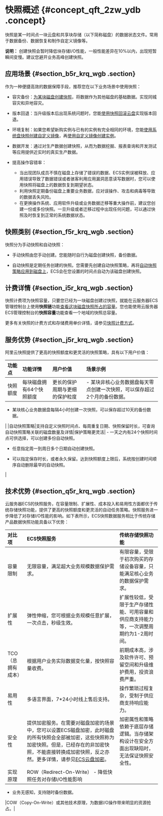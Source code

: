# 快照概述 {#concept_qft_2zw_ydb .concept}

快照是某一时间点一块云盘和共享块存储（以下简称磁盘）的数据状态文件。常用于数据备份、数据恢复和制作自定义镜像等。

**说明：** 创建快照会暂时降低块存储I/O性能，一般性能差异在10%以内，出现短暂瞬间变慢。建议您避开业务高峰创建快照。

## 应用场景 {#section_b5r_krq_wgb .section}

作为一种便捷高效的数据保障手段，推荐您在以下业务场景中使用快照：

-   容灾备份：[为某块磁盘创建快照](../../../../cn.zh-CN/快照/使用快照/创建快照.md#)，将数据作为其他磁盘的基础数据。实现同城容灾和异地容灾。

-   版本回退：当升级版本后出现系统问题时，您能[使用快照回滚云盘](cn.zh-CN/快照/使用快照/使用快照回滚云盘.md#)实现版本回退。

-   环境复制：如果您希望新购实例与已有的实例有完全相同的环境，您能[使用系统盘快照创建自定义镜像](../../../../cn.zh-CN/镜像/自定义镜像/创建自定义镜像/使用快照创建自定义镜像.md#)，再[使用自定义镜像创建实例](../../../../cn.zh-CN/实例/创建实例/使用自定义镜像创建实例.md#)。

-   数据开发：通过对生产数据创建快照，从而为数据挖掘、报表查询和开发测试等应用提供近实时的真实生产数据。

-   提高操作容错率：

    -   当出现团队成员不慎在磁盘上存储了错误的数据、ECS实例误被释放、应用错误导致了数据错误或者骇客利用应用漏洞恶意读写数据时，您可以使用快照将磁盘上的数据恢复到期望状态。
    -   利用快照定期备份磁盘上重要业务数据，应对误操作、攻击和病毒等导致的数据丢失风险。
    -   在更换操作系统、应用软件升级或业务数据迁移等重大操作前，建议您创建一份或多份快照。一旦升级或者迁移过程中出现任何问题，可以通过快照及时恢复到正常的系统数据状态。

## 快照类别 {#section_f5r_krq_wgb .section}

快照分为手动快照和自动快照：

-   手动快照由您手动创建。您能随时自行为磁盘创建快照，备份数据。

-   自动快照是定期任务创建的快照。您需要先创建自动快照策略，再将[自动快照策略应用到磁盘上](../../../../cn.zh-CN/快照/使用快照/使用自动快照策略.md#)，ECS会在您设置的时间点自动为该磁盘创建快照。


## 计费详情 {#section_i5r_krq_wgb .section}

快照计费项为快照容量，只要您已经为一块磁盘创建过快照，就能在云服务器ECS管理控制台上使用**快照链**功能[查看这块磁盘快照所占的容量](../../../../cn.zh-CN/快照/使用快照/查看快照容量.md#)。您也能使用云服务器ECS管理控制台的**快照容量**功能查看一个地域的快照总容量。

更多有关快照的计费方式和存储费用单价详情，请参见[快照计费方式](../../../../cn.zh-CN/产品定价/快照计费方式.md#)。

## 服务优势 {#section_j5r_krq_wgb .section}

阿里云快照提供了更高的快照额度和更灵活的快照策略，具有以下用户价值：

|功能点|功能详情|用户价值|场景示例|
|:--|:---|:---|:---|
|快照额度|每块磁盘拥有64个快照额度|更长的保护周期与更细的保护粒度| -   某块非核心业务数据盘每天零点创建一次快照，可以保存超过2个月的备份数据。

-   某块核心业务数据盘每隔4小时创建一次快照，可以保存超过10天的备份数据。


 |
|自动快照策略|支持自定义快照时间点、每周重复日期、快照保留时长，可查询自动快照策略关联的磁盘数量及详情|保护策略更灵活| -   一天之内有24个快照时间点可供选择，可以创建多份自动快照。

-   任意指定周一到周日多个日期自动创建快照。

-   可以指定保存时长，或者永久保留。达到快照额度上限后，系统按创建时间顺序自动删除最早的自动快照。


 |

## 技术优势 {#section_q5r_krq_wgb .section}

云服务器ECS的快照服务，在容量限制、扩展性、成本投入和易用性方面都优于传统存储快照功能，提供了更高的快照额度和更灵活的自动任务策略。快照服务进一步降低了对存储I/O性能的影响。如下表所示，ECS快照数据服务相比于传统存储产品数据快照功能具备以下优势：

|对比项|ECS快照服务|传统存储快照功能|
|:--|:------|:-------|
|容量限制|无限容量，满足超大业务规模数据保护需求。|有限容量，受限于初次购买的存储设备容量，只能满足核心业务的数据保护需求。|
|扩展性|弹性伸缩，您可根据业务规模任意扩展，一次点击，秒级生效。|扩展性较低，受限于生产存储性能、可用容量和供应商支持能力等，一次调整周期约为1-2周时间。|
|TCO（总拥有成本）|根据用户业务实际数据变化量，按快照容量收费。|前期成本高，涉及软件许可、预留空间和升级维护费用，投资浪费严重。|
|易用性|多语言界面，7\*24小时线上售后支持。|操作繁琐过程复杂，受制于供应商支持响应能力。|
|安全性|提供加密服务。在需要对磁盘加密的场景中，您可以设置ECS磁盘加密，此时磁盘的所有快照会全部被加密，这些快照称为加密快照。但是，已经存在的非加密快照，不能直接转换成加密快照，反之亦然。更多详情，请参见[ECS云盘加密](cn.zh-CN/块存储/云盘/ECS云盘加密.md#)。|加密属性和策略依赖于底层存储逻辑。当存储架构设计在安全方面出现缺陷时，无法保证快照安全性。|
|实现原理|ROW（Redirect-On-Write） -   降低快照任务对存储I/O性能影响
-   业务无感知，支持随时备份数据。

 |COW（Copy-On-Write）或其他技术原理，为数据I/O操作带来明显的资源抢占。|

